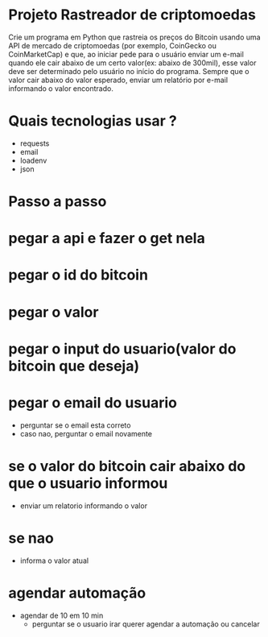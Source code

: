 # Projeto Rastreador de criptomoedas

Crie um programa em Python que rastreia os preços do Bitcoin usando uma API de mercado
de criptomoedas (por exemplo, CoinGecko ou CoinMarketCap) e que, ao iniciar pede para o
usuário enviar um e-mail quando ele cair abaixo de um certo valor(ex: abaixo de 300mil), esse
valor deve ser determinado pelo usuário no início do programa. Sempre que o valor cair abaixo
do valor esperado, enviar um relatório por e-mail informando o valor encontrado.

# Quais tecnologias usar ?

- requests
- email
- loadenv
- json

# Passo a passo

# pegar a api e fazer o get nela
# pegar o id do bitcoin
# pegar o valor
# pegar o input do usuario(valor do bitcoin que deseja)
# pegar o email do usuario
  - perguntar se o email esta correto
   - caso nao, perguntar o email novamente
# se o valor do bitcoin cair abaixo do que o usuario informou
  - enviar um relatorio informando o valor
# se nao
  - informa o valor atual
# agendar automação
  - agendar de 10 em 10 min
    - perguntar se o usuario irar querer agendar a automação ou cancelar
